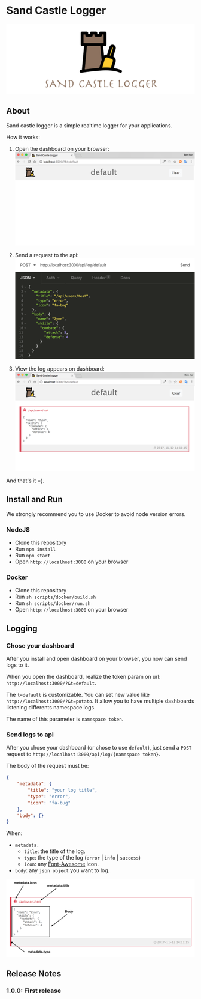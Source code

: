 # Sand Castle Logger

![sand-castle-logger](docs/res/sand-castle-logger-cover.png)


## About
Sand castle logger is a simple realtime logger for your applications.

How it works:

1) Open the dashboard on your browser: <br />
![open-browser](docs/res/browser-empty.png)


2) Send a request to the api: <br />
![send-request](docs/res/send-request.png)


3) View the log appears on dashboard: <br />
![dashboard-with-log](docs/res/dashboard-with-log.png)


And that's it =).


## Install and Run
We strongly recommend you to use Docker to avoid node version errors.

### NodeJS
* Clone this repository
* Run `npm install`
* Run `npm start`
* Open `http://localhost:3000` on your browser

### Docker
* Clone this repository
* Run `sh scripts/docker/build.sh`
* Run `sh scripts/docker/run.sh`
* Open `http://localhost:3000` on your browser


## Logging

### Chose your dashboard
After you install and open dashboard on your browser, you now can send logs to it.

When you open the dashboard, realize the token param on url: `http://localhost:3000/?&t=default`.

The `t=default` is customizable. You can set new value like `http://localhost:3000/?&t=potato`. It allow you to have multiple dashboards listening differents namespace logs.

The name of this parameter is `namespace token`.

### Send logs to api
After you chose your dashboard (or chose to use `default`), just send a `POST` request to `http://localhost:3000/api/log/{namespace token}`.

The body of the request must be:
```json
{
	"metadata": {
		"title": "your log title",
		"type": "error",
		"icon": "fa-bug"
	},
	"body": {}
}
```

When:
* `metadata.`
    * `title`: the title of the log.
    * `type`: the type of the log (`error` | `info` | `success`)
    * `icon`: any [Font-Awesome](http://fontawesome.io/icons/) icon.
* `body`: any `json object` you want to log.


![log anathomy](docs/res/log-anathomy.png)

## Release Notes

### 1.0.0: First release